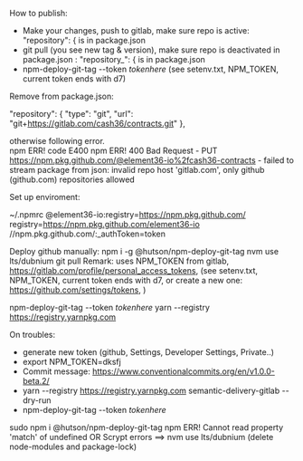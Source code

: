 

How to publish: 
 - Make your changes, push to gitlab, make sure repo is active:  "repository": {  is in package.json
 - git pull (you see new tag & version), make sure  repo is deactivated in package.json :    "repository_": {  is in package.json
 - npm-deploy-git-tag --token _tokenhere_   (see setenv.txt, NPM_TOKEN, current token ends with d7)





Remove from package.json:

 "repository": {
    "type": "git",
    "url": "git+https://gitlab.com/cash36/contracts.git"
  },

otherwise following error.   
npm ERR! code E400
npm ERR! 400 Bad Request - PUT https://npm.pkg.github.com/@element36-io%2fcash36-contracts - failed to stream package from json: invalid repo host 'gitlab.com', only github (github.com) repositories allowed

Set up enviroment:  

~/.npmrc
@element36-io:registry=https://npm.pkg.github.com/
registry=https://npm.pkg.github.com/element36-io
//npm.pkg.github.com/:_authToken=token

Deploy github manually: 
npm i -g @hutson/npm-deploy-git-tag 
nvm use lts/dubnium
git pull
Remark: uses NPM_TOKEN from gitlab, https://gitlab.com/profile/personal_access_tokens, (see setenv.txt, NPM_TOKEN, current token ends with d7, or create a new one: https://github.com/settings/tokens, )

npm-deploy-git-tag --token _tokenhere_ 
yarn --registry https://registry.yarnpkg.com 

On troubles: 
- generate new token (github, Settings, Developer Settings, Private..)
- export NPM_TOKEN=dksfj
- Commit message: https://www.conventionalcommits.org/en/v1.0.0-beta.2/
- yarn  --registry https://registry.yarnpkg.com  semantic-delivery-gitlab  --dry-run
- npm-deploy-git-tag --token _tokenhere_ 

sudo npm i @hutson/npm-deploy-git-tag
npm ERR! Cannot read property 'match' of undefined
OR Scrypt errors  ==> nvm use lts/dubnium (delete node-modules and package-lock)
